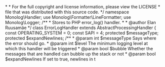 <?php

/*
 * This file is part of the Monolog package.
 *
 * (c) Jordi Boggiano <j.boggiano@seld.be>
 *
 * For the full copyright and license information, please view the LICENSE
 * file that was distributed with this source code.
 */

namespace Monolog\Handler;

use Monolog\Formatter\LineFormatter;
use Monolog\Logger;

/**
 * Stores to PHP error_log() handler.
 *
 * @author Elan Ruusamäe <glen@delfi.ee>
 */
class ErrorLogHandler extends AbstractProcessingHandler
{
    const OPERATING_SYSTEM = 0;
    const SAPI = 4;

    protected $messageType;
    protected $expandNewlines;

    /**
     * @param int  $messageType    Says where the error should go.
     * @param int  $level          The minimum logging level at which this handler will be triggered
     * @param bool $bubble         Whether the messages that are handled can bubble up the stack or not
     * @param bool $expandNewlines If set to true, newlines in t